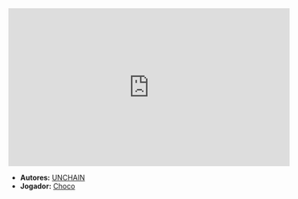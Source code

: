 <iframe width="560" height="315" src="https://www.youtube.com/embed/ahs1-dxQ11Y?si=MB7czvAwBd3K0lqF" title="YouTube video player" frameborder="0" allow="accelerometer; autoplay; clipboard-write; encrypted-media; gyroscope; picture-in-picture; web-share" referrerpolicy="strict-origin-when-cross-origin" allowfullscreen></iframe>

- **Autores:** [UNCHAIN](UNCHAIN.md)
- **Jogador:** [Choco](content/Jogadores/Choco.md)